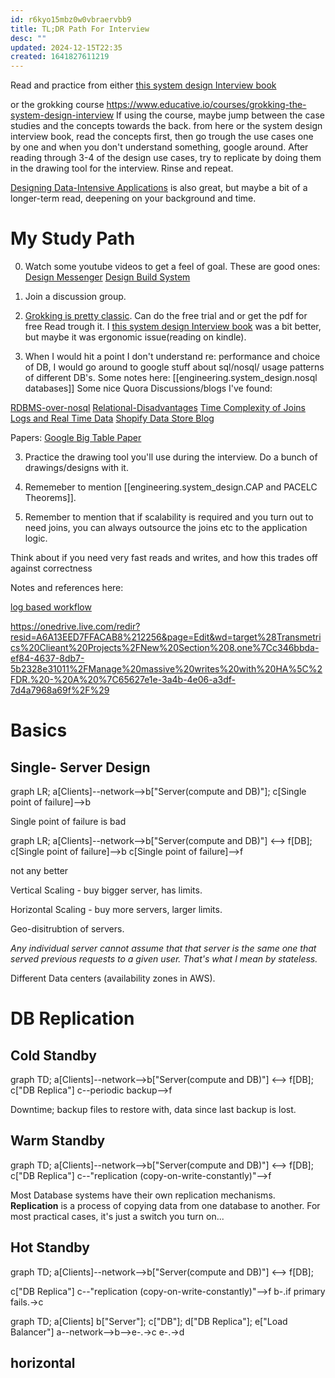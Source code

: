 ```yaml
---
id: r6kyo15mbz0w0vbraervbb9
title: TL;DR Path For Interview
desc: ""
updated: 2024-12-15T22:35
created: 1641827611219
---
```

Read and practice from either [this system design Interview book](https://www.amazon.de/-/en/Frank-Kane/dp/B09M172JQK/ref=sr_1_1?crid=24YZRAKE14LBZ&keywords=mastersystem+design+vorstellungsgespr%C3%A4ch&qid=1647079294&sprefix=sennheiser+450bt+battery%2Caps%2C92&sr=8-1)

or the grokking course
<https://www.educative.io/courses/grokking-the-system-design-interview>
If using the course, maybe jump between the case studies and the concepts towards the back.
from here or the system design interview book, read the concepts first, then go trough the use cases one by one and when you don't understand something, google around.
After reading through 3-4 of the design use cases, try to replicate by doing them in the drawing tool for the interview. Rinse and repeat.

[Designing Data-Intensive Applications](https://dataintensive.net/) is also great, but maybe a bit of a longer-term read, deepening on your background and time.

# My Study Path

0. Watch some youtube videos to get a feel of goal.
   These are good ones:
   [Design Messenger](https://www.youtube.com/watch?v=uzeJb7ZjoQ4&ab_channel=Exponent)
   [Design Build System](https://www.youtube.com/watch?v=q0KGYwNbf-0&ab_channel=Cl%C3%A9mentMihailescu)

1. Join a discussion group. 

2. [Grokking is pretty classic](https://www.educative.io/courses/grokking-the-machine-learning-interview).
   Can do the free trial and or get the pdf for free
    Read trough it. I [this system design Interview book](https://www.amazon.de/-/en/Frank-Kane/dp/B09M172JQK/ref=sr_1_1?crid=24YZRAKE14LBZ&keywords=mastersystem+design+vorstellungsgespr%C3%A4ch&qid=1647079294&sprefix=sennheiser+450bt+battery%2Caps%2C92&sr=8-1) was a bit better, but maybe it was ergonomic issue(reading on kindle).

3. When I would hit a point I don't understand re: performance and choice of DB, I would go around to google stuff about sql/nosql/ usage patterns of different DB's.
   Some notes here:
   [[engineering.system_design.nosql databases]]
   Some nice Quora Discussions/blogs I've found:

[RDBMS-over-nosql](https://www.quora.com/What-are-some-reasons-to-use-traditional-RDBMS-over-NoSQL>)
[Relational-Disadvantages](https://www.quora.com/What-are-disadvantages-of-relational-databases)
[Time Complexity of Joins](https://www.quora.com/What-is-time-complexity-of-Join-algorithm-in-Database?share=1)
[Logs and Real Time Data](https://engineering.linkedin.com/distributed-systems/log-what-every-software-engineer-should-know-about-real-time-datas-unifying)
[Shopify Data Store Blog](https://shopify.engineering/five-common-data-stores-usage)

Papers:
[Google Big Table Paper](https://static.googleusercontent.com/media/research.google.com/en//archive/bigtable-osdi06.pdf)

3. Practice the drawing tool you'll use during the interview. Do a bunch of drawings/designs with it.


4. Rememeber to mention [[engineering.system_design.CAP and PACELC Theorems]].

5. Remember to mention that if scalability is required and you turn out to need joins, you can always outsource the joins etc to the application logic.

Think about if you need very fast reads and writes, and how this trades off against correctness

Notes and references here:

[log based workflow](https://onedrive.live.com/redir?resid=A6A13EED7FFACAB8%212256&page=Edit&wd=target%28Quick%20Notes.one%7Cb7e7d858-e5f0-4801-9d21-c506078b696a%2FSystem%20design%20and%20logs%7C468f4191-cdbc-7440-b035-e8581ff8b933%2F%29)

<https://onedrive.live.com/redir?resid=A6A13EED7FFACAB8%212256&page=Edit&wd=target%28Transmetrics%20Clieant%20Projects%2FNew%20Section%208.one%7Cc346bbda-ef84-4637-8db7-5b2328e31011%2FManage%20massive%20writes%20with%20HA%5C%2FDR.%20-%20A%20%7C65627e1e-3a4b-4e06-a3df-7d4a7968a69f%2F%29>

# Basics

## Single- Server Design

<div class="mermaid">
  graph LR;
a[Clients]--network--&gt;b["Server(compute and DB)"];
c[Single point of failure]--&gt;b
</div>

 Single point of failure is bad

<div class="mermaid">
  graph LR;
a[Clients]--network--&gt;b["Server(compute and DB)"] &lt;--&gt; f[DB];
c[Single point of failure]--&gt;b
c[Single point of failure]--&gt;f

</div>

not any better

Vertical Scaling - buy bigger server, has limits.

Horizontal Scaling - buy more servers, larger limits.

Geo-disitrubtion of servers.

 _Any individual server cannot assume that that server is the same one that served previous requests to a given user. That's what I mean by stateless._

Different Data centers (availability zones in AWS).

# DB Replication

## Cold Standby

<div class="mermaid">
  graph TD;
a[Clients]--network--&gt;b["Server(compute and DB)"] &lt;--&gt; f[DB];
c["DB Replica"]
c--periodic backup--&gt;f
</div>

Downtime; backup files to restore with, data since last backup is lost.

## Warm Standby

<div class="mermaid">
  graph TD;
a[Clients]--network--&gt;b["Server(compute and DB)"] &lt;--&gt; f[DB];
c["DB Replica"]
c--"replication (copy-on-write-constantly)"--&gt;f
</div>

Most Database systems have their own replication mechanisms.
**Replication** is a process of copying data from one database to another. For most practical cases, 
it's just a switch you turn on...

## Hot Standby

<div class="mermaid">
  graph TD;
a[Clients]--network--&gt;b["Server(compute and DB)"] &lt;--&gt; f[DB];

c["DB Replica"]
c--"replication (copy-on-write-constantly)"--&gt;f
b-.if primary fails.-&gt;c
</div>

<div class="mermaid">
  graph TD;
a[Clients]
b["Server"];
c["DB"];
d["DB Replica"];
e["Load Balancer"]
a--network--&gt;b--&gt;e-.-&gt;c
e-.-&gt;d
</div>

## horizontal

